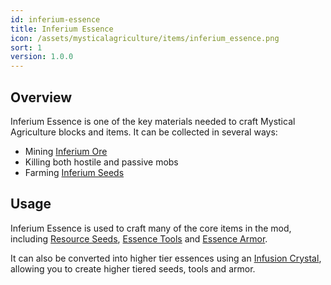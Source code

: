 ```yaml
---
id: inferium-essence
title: Inferium Essence
icon: /assets/mysticalagriculture/items/inferium_essence.png
sort: 1
version: 1.0.0
---
```


## Overview

Inferium Essence is one of the key materials needed to craft Mystical Agriculture blocks and items. It can be collected in several ways:

- Mining [Inferium Ore](../blocks/inferium-ore.md)
- Killing both hostile and passive mobs
- Farming [Inferium Seeds](inferium-seeds.md)

## Usage

Inferium Essence is used to craft many of the core items in the mod, including [Resource Seeds](resource-seeds.md), [Essence Tools](essence-tools.md) and [Essence Armor](essence-armor.md).

It can also be converted into higher tier essences using an [Infusion Crystal](infusion-crystals.md), allowing you to create higher tiered seeds, tools and armor.
